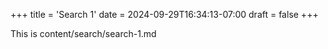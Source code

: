 +++
title = 'Search 1'
date = 2024-09-29T16:34:13-07:00
draft = false
+++

This is content/search/search-1.md
